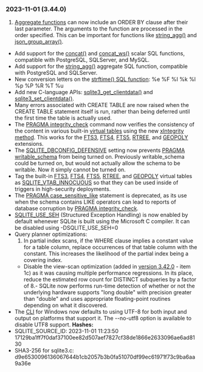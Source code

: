 ### 2023\-11\-01 (3\.44\.0\)

1. [Aggregate functions](lang_aggfunc.html) can now include an ORDER BY clause after their last
 parameter. The arguments to the function are processed in the order
 specified. This can be important for functions like
 [string\_agg()](lang_aggfunc.html#group_concat) and [json\_group\_array()](json1.html#jgrouparray).
- Add support for the [concat()](lang_corefunc.html#concat) and [concat\_ws()](lang_corefunc.html#concat_ws) scalar SQL functions,
 compatible with PostgreSQL, SQLServer, and MySQL.
- Add support for the [string\_agg()](lang_aggfunc.html#group_concat) aggregate SQL function, compatible
 with PostgreSQL and SQLServer.
- New conversion letters on the [strftime() SQL function](lang_datefunc.html#strftm): %e %F %I %k %l %p %P %R %T %u
- Add new C\-language APIs: [sqlite3\_get\_clientdata()](c3ref/get_clientdata.html) and [sqlite3\_set\_clientdata()](c3ref/get_clientdata.html).
- Many errors associated with CREATE TABLE are now raised when the CREATE TABLE statement
 itself is run, rather than being deferred until the first time the table is actually
 used.
- The [PRAGMA integrity\_check](pragma.html#pragma_integrity_check) command now verifies the consistency of the
 content in various built\-in [virtual tables](vtab.html) using the new [xIntegrity method](vtab.html#xintegrity).
 This works for the [FTS3](fts3.html), [FTS4](fts3.html#fts4), [FTS5](fts5.html), [RTREE](rtree.html), and [GEOPOLY](geopoly.html) extensions.
- The [SQLITE\_DBCONFIG\_DEFENSIVE](c3ref/c_dbconfig_defensive.html#sqlitedbconfigdefensive) setting now prevents [PRAGMA writable\_schema](pragma.html#pragma_writable_schema)
 from being turned on. Previously writable\_schema could be turned on, but would
 not actually allow the schema to be writable. Now it simply cannot be turned on.
- Tag the built\-in [FTS3](fts3.html), [FTS4](fts3.html#fts4), [FTS5](fts5.html), [RTREE](rtree.html), and [GEOPOLY](geopoly.html) virtual tables as
 [SQLITE\_VTAB\_INNOCUOUS](c3ref/c_vtab_constraint_support.html#sqlitevtabinnocuous) so that they can be used inside of triggers in
 high\-security deployments.
- The [PRAGMA case\_sensitive\_like](pragma.html#pragma_case_sensitive_like) statement is deprecated, as its use when the
 schema contains LIKE operators can lead to reports of database corruption
 by [PRAGMA integrity\_check](pragma.html#pragma_integrity_check).
- [SQLITE\_USE\_SEH](compile.html#use_seh) (Structured Exception Handling) is now enabled by default whenever
 SQLite is built using the Microsoft C compiler. It can be disabled using
 \-DSQLITE\_USE\_SEH\=0
- Query planner optimizations:
	1. In partial index scans, if the WHERE clause implies a constant value for a table
	 column, replace occurrences of that table column with the constant. This
	 increases the likelihood of the partial index being a covering index.
	 - Disable the view\-scan optimization (added in [version 3\.42\.0](#version_3_42_0) \- item 1c) 
	 as it was causing multiple performance regressions. In its place, reduce
	 the estimated row count for DISTINCT subqueries by a factor of 8\.- SQLite now performs run\-time detection of whether or not the underlying hardware
 supports "long double" with precision greater than "double" and uses appropriate
 floating\-point routines depending on what it discovered.
- The [CLI](cli.html) for Windows now defaults to using UTF\-8 for both input
 and output on platforms that support it. The \-\-no\-utf8 option is available
 to disable UTF8 support.
**Hashes:**
- SQLITE\_SOURCE\_ID: 2023\-11\-01 11:23:50 17129ba1ff7f0daf37100ee82d507aef7827cf38de1866e2633096ae6ad8130
- SHA3\-256 for sqlite3\.c: d9e6530096136067644b1cb2057b3b0fa51070df99ec61971f73c9ba6aa9a36e




